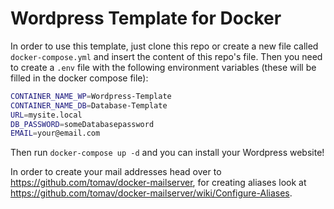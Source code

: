 # Wordpress Template for Docker
In order to use this template, just clone this repo or create a new file called `docker-compose.yml` and insert the content of this repo's file. Then you need to create a `.env` file with the following environment variables (these will be filled in the docker compose file):

```bash
CONTAINER_NAME_WP=Wordpress-Template
CONTAINER_NAME_DB=Database-Template
URL=mysite.local
DB_PASSWORD=someDatabasepassword
EMAIL=your@email.com
```

Then run `docker-compose up -d` and you can install your Wordpress website!

In order to create your mail addresses head over to https://github.com/tomav/docker-mailserver, for creating aliases look at https://github.com/tomav/docker-mailserver/wiki/Configure-Aliases.
